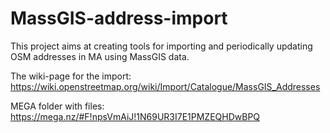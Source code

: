 # MassGIS-address-import
This project aims at creating tools for importing and periodically updating OSM addresses in MA using MassGIS data.

The wiki-page for the import: https://wiki.openstreetmap.org/wiki/Import/Catalogue/MassGIS_Addresses 

MEGA folder with files: https://mega.nz/#F!npsVmAiJ!1N69UR3I7E1PMZEQHDwBPQ 
